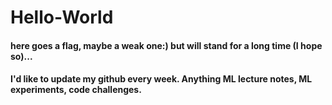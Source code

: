 # Hello-World


#### here goes a flag, maybe a weak one:) but will stand for a long time (I hope so)...
#### I'd like to update my github every week. Anything  ML lecture notes, ML experiments, code challenges.





